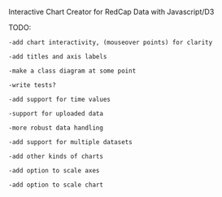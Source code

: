Interactive Chart Creator for RedCap Data with Javascript/D3

TODO:
	
	-add chart interactivity, (mouseover points) for clarity

	-add titles and axis labels

	-make a class diagram at some point

	-write tests?

	-add support for time values

	-support for uploaded data

	-more robust data handling

	-add support for multiple datasets

	-add other kinds of charts

	-add option to scale axes

	-add option to scale chart
